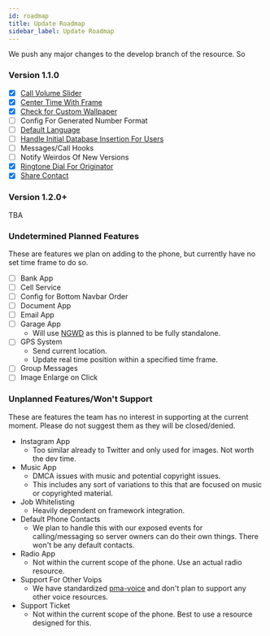 ```yaml
---
id: roadmap
title: Update Roadmap
sidebar_label: Update Roadmap
---
```


We push any major changes to the develop branch of the resource. So

### Version 1.1.0
- [x] [Call Volume Slider](https://github.com/project-error/npwd/commit/85f464c6e216f83250516a2d7cdc2bc27c0f23ef)
- [x] [Center Time With Frame](https://github.com/project-error/npwd/issues/511)
- [x] [Check for Custom Wallpaper](https://github.com/project-error/npwd/commit/8a1220474ff83db5fbcc8b3056c66260f3c80f4e)
- [ ] Config For Generated Number Format
- [ ] [Default Language](https://github.com/project-error/npwd/issues/501)
- [ ] [Handle Initial Database Insertion For Users](https://github.com/project-error/npwd/issues/502)
- [ ] Messages/Call Hooks 
- [ ] Notify Weirdos Of New Versions
- [x] [Ringtone Dial For Originator](https://github.com/project-error/npwd/commit/071e5e65d9bc3627ad5a122bafe45feb5d06233e)
- [x] [Share Contact](https://github.com/project-error/npwd/issues/472)

### Version 1.2.0+
TBA

### Undetermined Planned Features 
These are features we plan on adding to the phone, but currently have no set time frame to do so.

- [ ] Bank App				
- [ ] Cell Service
- [ ] Config for Bottom Navbar Order				
- [ ] Document App				
- [ ] Email App				
- [ ] Garage App
    - Will use [NGWD](https://github.com/project-error/new-garage-who-dis) as this is planned to be fully standalone. 
- [ ] GPS System	
    - Send current location.
    - Update real time position within a specified time frame.
- [ ] Group Messages				
- [ ] Image Enlarge on Click

### Unplanned Features/Won't Support			
These are features the team has no interest in supporting at the current moment. Please do not suggest them as they will be closed/denied.	

- Instagram	App
    - Too similar already to Twitter and only used for images.	Not worth the dev time.
- Music App
    - DMCA issues with music and potential copyright issues.	
    - This includes any sort of variations to this that are focused on music or copyrighted material.
- Job Whitelisting
    - Heavily dependent on framework integration.
- Default Phone Contacts
    - We plan to handle this with our exposed events for calling/messaging so server owners can do their own things. There won't be any default contacts.
- Radio App
    - Not within the current scope of the phone. Use an actual radio resource.				
- Support For Other Voips		
    - We have standardized [pma-voice](https://github.com/AvarianKnight/pma-voice) and don't plan to support any other voice resources.		
- Support Ticket
    - Not within the current scope of the phone. Best to use a resource designed for this.						
